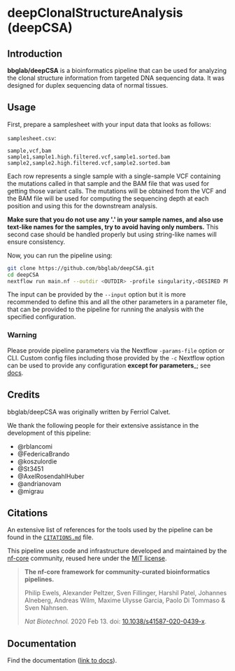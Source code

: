 # deepClonalStructureAnalysis (deepCSA)

## Introduction

**bbglab/deepCSA** is a bioinformatics pipeline that can be used for analyzing the clonal structure information from targeted DNA sequencing data. It was designed for duplex sequencing data of normal tissues.

<!-- TODO nf-core: Include a figure that guides the user through the major workflow steps. Many nf-core
     workflows use the "tube map" design for that. See https://nf-co.re/docs/contributing/design_guidelines#examples for examples.   -->
<!-- TODO nf-core: Fill in short bullet-pointed list of the default steps in the pipeline -->

<!-- 1. Read QC ([`FastQC`](https://www.bioinformatics.babraham.ac.uk/projects/fastqc/))
2. Present QC for raw reads ([`MultiQC`](http://multiqc.info/)) -->

## Usage

First, prepare a samplesheet with your input data that looks as follows:

`samplesheet.csv`:

```csv
sample,vcf,bam
sample1,sample1.high.filtered.vcf,sample1.sorted.bam
sample2,sample2.high.filtered.vcf,sample2.sorted.bam
```

Each row represents a single sample with a single-sample VCF containing the mutations called in that sample and the BAM file that was used for getting those variant calls. The mutations will be obtained from the VCF and the BAM file will be used for computing the sequencing depth at each position and using this for the downstream analysis.

**Make sure that you do not use any '.' in your sample names, and also use text-like names for the samples, try to avoid having only numbers.** This second case should be handled properly but using string-like names will ensure consistency.

Now, you can run the pipeline using:

<!-- TODO nf-core: update the following command to include all required parameters for a minimal example -->

```bash
git clone https://github.com/bbglab/deepCSA.git
cd deepCSA
nextflow run main.nf --outdir <OUTDIR> -profile singularity,<DESIRED PROFILE> --input samplesheet.csv
```

The input can be provided by the `--input` option but it is more recommended to define this and all the other parameters in a parameter file, that can be provided to the pipeline for running the analysis with the specified configuration.

### Warning

Please provide pipeline parameters via the Nextflow `-params-file` option or CLI. Custom config files including those
provided by the `-c` Nextflow option can be used to provide any configuration **except for parameters**_;
see [docs](https://nf-co.re/usage/configuration#custom-configuration-files).

## Credits

bbglab/deepCSA was originally written by Ferriol Calvet.

We thank the following people for their extensive assistance in the development of this pipeline:

* @rblancomi
* @FedericaBrando
* @koszulordie
* @St3451
* @AxelRosendahlHuber
* @andrianovam
* @migrau

<!-- TODO 
## Contributions and Support

If you would like to contribute to this pipeline, please see the [contributing guidelines](.github/CONTRIBUTING.md).
 -->

## Citations

<!-- TODO nf-core: Add citation for pipeline after first release. Uncomment lines below and update Zenodo doi and badge at the top of this file. -->
<!-- If you use  bbglab/deepCSA for your analysis, please cite it using the following doi: [10.5281/zenodo.XXXXXX](https://doi.org/10.5281/zenodo.XXXXXX) -->

<!-- TODO nf-core: Add bibliography of tools and data used in your pipeline -->

An extensive list of references for the tools used by the pipeline can be found in the [`CITATIONS.md`](CITATIONS.md) file.

This pipeline uses code and infrastructure developed and maintained by the [nf-core](https://nf-co.re) community, reused here under the [MIT license](https://github.com/nf-core/tools/blob/master/LICENSE).

> **The nf-core framework for community-curated bioinformatics pipelines.**
>
> Philip Ewels, Alexander Peltzer, Sven Fillinger, Harshil Patel, Johannes Alneberg, Andreas Wilm, Maxime Ulysse Garcia, Paolo Di Tommaso & Sven Nahnsen.
>
> _Nat Biotechnol._ 2020 Feb 13. doi: [10.1038/s41587-020-0439-x](https://dx.doi.org/10.1038/s41587-020-0439-x).

## Documentation

Find the documentation ([link to docs](https://github.com/bbglab/deepCSA/tree/main/docs)).
